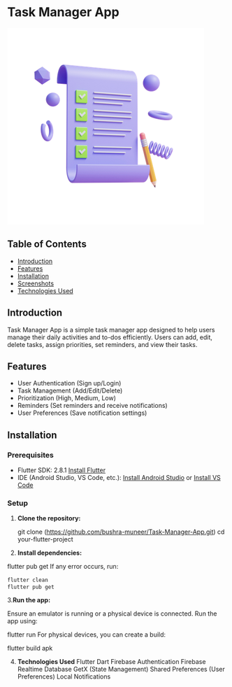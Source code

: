 # Task Manager App

![Project Logo](assets/icon/app_icon.png)

## Table of Contents

- [Introduction](#introduction)
- [Features](#features)
- [Installation](#installation)
- [Screenshots](#screenshots)
- [Technologies Used](#technologies-used)

## Introduction

Task Manager App is a simple task manager app designed to help users manage their daily activities and to-dos efficiently. Users can add, edit, delete tasks, assign priorities, set reminders, and view their tasks.

## Features

- User Authentication (Sign up/Login)
- Task Management (Add/Edit/Delete)
- Prioritization (High, Medium, Low)
- Reminders (Set reminders and receive notifications)
- User Preferences (Save notification settings)

## Installation

### Prerequisites

- Flutter SDK: 2.8.1 [Install Flutter](https://flutter.dev/docs/get-started/install)
- IDE (Android Studio, VS Code, etc.): [Install Android Studio](https://developer.android.com/studio) or [Install VS Code](https://code.visualstudio.com/)

### Setup

1. **Clone the repository:**

   git clone (https://github.com/bushra-muneer/Task-Manager-App.git)
   cd your-flutter-project

2. **Install dependencies:**

  flutter pub get
  If any error occurs, run:

    flutter clean
    flutter pub get

3.**Run the app:**

Ensure an emulator is running or a physical device is connected.
Run the app using:

flutter run
For physical devices, you can create a build:

flutter build apk

4. **Technologies Used**
Flutter
Dart
Firebase Authentication
Firebase Realtime Database
GetX (State Management)
Shared Preferences (User Preferences)
Local Notifications
